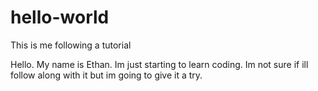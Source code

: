 # hello-world
This is me following a tutorial

Hello. My name is Ethan. Im just starting to learn coding.
Im not sure if ill follow along with it but im going to give it a try.
